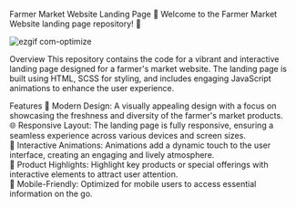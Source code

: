 Farmer Market Website Landing Page
🌾 Welcome to the Farmer Market Website landing page repository! 🍅


![ezgif com-optimize](https://github.com/tubayapa/Responsive-Farmer-Market-with-SCSS/assets/147662888/7bd161e1-8c22-4ad2-af84-27f420e2342e)





Overview
This repository contains the code for a vibrant and interactive landing page designed for a farmer's market website. The landing page is built using HTML, SCSS for styling, and includes engaging JavaScript animations to enhance the user experience.

Features
🎨 Modern Design: A visually appealing design with a focus on showcasing the freshness and diversity of the farmer's market products.<br>
🌐 Responsive Layout: The landing page is fully responsive, ensuring a seamless experience across various devices and screen sizes.<br>
🔄 Interactive Animations: Animations add a dynamic touch to the user interface, creating an engaging and lively atmosphere.<br>
🍇 Product Highlights: Highlight key products or special offerings with interactive elements to attract user attention.<br>
📱 Mobile-Friendly: Optimized for mobile users to access essential information on the go.<br>
